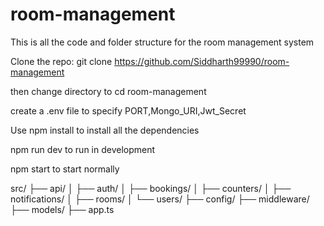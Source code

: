 # room-management
This is all the code and folder structure for the room management system

Clone the repo:
git clone https://github.com/Siddharth99990/room-management

then change directory to 
cd room-management

create a .env file to specify PORT,Mongo_URI,Jwt_Secret

Use npm install to install all the dependencies 

npm run dev to run in development 

npm start to start normally 

src/
├── api/
│   ├── auth/
│   ├── bookings/
│   ├── counters/
│   ├── notifications/
│   ├── rooms/
│   └── users/
├── config/
├── middleware/
├── models/
├── app.ts

